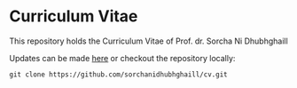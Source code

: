 # Curriculum Vitae

This repository holds the Curriculum Vitae of Prof. dr. Sorcha Ni Dhubhghaill

Updates can be made [here](https://github.com/sorchanidhubhghaill/cv/edit/master/index.md)
or checkout the repository locally:

```
git clone https://github.com/sorchanidhubhghaill/cv.git
```
